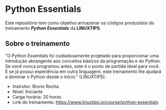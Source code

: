 # Python Essentials

Este repositório tem como objetivo armazenar os códigos produzidos do treinamento <b><i>Python Essentials</i></b> da <b>LINUXTIPS</b>. 

## Sobre o treinamento

"O Python Essentials foi cuidadosamente projetado para proporcionar uma introdução abrangente aos conceitos básicos da programação e do Python. Se você nunca programou antes, este é o ponto de partida ideal para você. E se já possui experiência em outra linguagem, este treinamento lhe ajudará a dominar o Python desde o início." (LINUXTIPS).

- Instrutor: Bruno Rocha
- Nível: Iniciante
- Carga horária: 20 horas
- Link do treinamento: https://www.linuxtips.io/course/python-essentials
